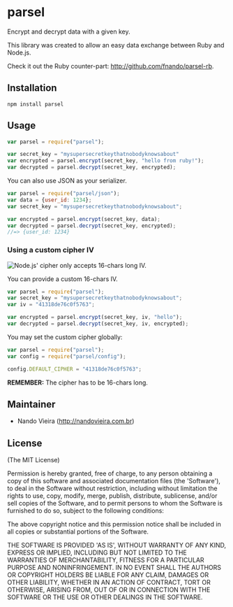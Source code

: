 # parsel

Encrypt and decrypt data with a given key.

This library was created to allow an easy data
exchange between Ruby and Node.js.

Check it out the Ruby counter-part: <http://github.com/fnando/parsel-rb>.

## Installation

    npm install parsel

## Usage

```js
var parsel = require("parsel");

var secret_key = "mysupersecretkeythatnobodyknowsabout"
var encrypted = parsel.encrypt(secret_key, "hello from ruby!");
var decrypted = parsel.decrypt(secret_key, encrypted);
```

You can also use JSON as your serializer.

```js
var parsel = require("parsel/json");
var data = {user_id: 1234};
var secret_key = "mysupersecretkeythatnobodyknowsabout";

var encrypted = parsel.encrypt(secret_key, data);
var decrypted = parsel.decrypt(secret_key, encrypted);
//=> {user_id: 1234}
```

### Using a custom cipher IV

![Node.js' cipher only accepts 16-chars long IV.](http://messages.hellobits.com/warning.svg?message=Node.js'%20cipher%20only%20accepts%2016-chars%20long%20IV.)

You can provide a custom 16-chars IV.

```js
var parsel = require("parsel");
var secret_key = "mysupersecretkeythatnobodyknowsabout";
var iv = "41318de76c0f5763";

var encrypted = parsel.encrypt(secret_key, iv, "hello");
var decrypted = parsel.decrypt(secret_key, iv, encrypted);
```

You may set the custom cipher globally:

```js
var parsel = require("parsel");
var config = require("parsel/config");

config.DEFAULT_CIPHER = "41318de76c0f5763";
```

**REMEMBER:** The cipher has to be 16-chars long.

## Maintainer

- Nando Vieira (<http://nandovieira.com.br>)

## License

(The MIT License)

Permission is hereby granted, free of charge, to any person obtaining
a copy of this software and associated documentation files (the
'Software'), to deal in the Software without restriction, including
without limitation the rights to use, copy, modify, merge, publish,
distribute, sublicense, and/or sell copies of the Software, and to
permit persons to whom the Software is furnished to do so, subject to
the following conditions:

The above copyright notice and this permission notice shall be
included in all copies or substantial portions of the Software.

THE SOFTWARE IS PROVIDED 'AS IS', WITHOUT WARRANTY OF ANY KIND,
EXPRESS OR IMPLIED, INCLUDING BUT NOT LIMITED TO THE WARRANTIES OF
MERCHANTABILITY, FITNESS FOR A PARTICULAR PURPOSE AND NONINFRINGEMENT.
IN NO EVENT SHALL THE AUTHORS OR COPYRIGHT HOLDERS BE LIABLE FOR ANY
CLAIM, DAMAGES OR OTHER LIABILITY, WHETHER IN AN ACTION OF CONTRACT,
TORT OR OTHERWISE, ARISING FROM, OUT OF OR IN CONNECTION WITH THE
SOFTWARE OR THE USE OR OTHER DEALINGS IN THE SOFTWARE.

